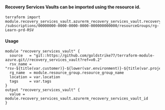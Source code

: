 #### Recovery Services Vaults can be imported using the resource id.
    terraform import module.recovery_services_vault.azurerm_recovery_services_vault.recovery_services_vault /subscriptions/00000000-0000-0000-0000-000000000000/resourceGroups/rg-Learn-prd-RSV

#### Usage
```hcl
module "recovery_services_vault" {
  source   = "git::https://github.com/goldstrike77/terraform-module-azure.git//recovery_services_vault?ref=v0.2"
  rsv_name = "rsv-${title(var.customer)}-${lower(var.environment)}-${title(var.project)}"
  rg_name  = module.resource_group.resource_group_name
  location = var.location
  tags     = var.tags
}
output "recovery_services_vault" {
  value = module.recovery_services_vault.azurerm_recovery_services_vault_id
}
```